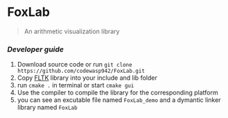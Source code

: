# FoxLab
> An arithmetic visualization library
### _Developer guide_
1. Download source code or run 
```git clone https://github.com/codewasp942/FoxLab.git```
2. Copy [FLTK](https://www.fltk.org/software.php?VERSION=1.3.6) library into your include and lib folder
3. run ```cmake .``` in terminal or start ```cmake gui```
4. Use the compiler to compile the library for the corresponding platform
5. you can see an excutable file named ```FoxLab_demo``` and 
a dymantic linker library named ```FoxLab```